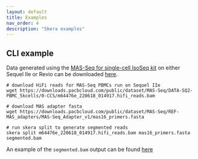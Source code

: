 ```yaml
---
layout: default
title: Examples
nav_order: 4
description: "Skera examples"
---
```


## CLI example

Data generated using the [MAS-Seq for single-cell IsoSeq kit](https://www.pacb.com/products-and-services/applications/rna-sequencing/single-cell-rna-sequencing/) on either Sequel IIe or Revio can be downloaded [here](https://downloads.pacbcloud.com/public/dataset/MAS-Seq/).

```
# download HiFi reads for MAS-Seq PBMCs run on Sequel IIe
wget https://downloads.pacbcloud.com/public/dataset/MAS-Seq/DATA-SQ2-PBMC_5kcells/0-CCS/m64476e_220618_014917.hifi_reads.bam

# download MAS adapter fasta
wget https://downloads.pacbcloud.com/public/dataset/MAS-Seq/REF-MAS_adapters/MAS-Seq_Adapter_v1/mas16_primers.fasta

# run skera split to generate segmented reads
skera split m64476e_220618_014917.hifi_reads.bam mas16_primers.fasta segmented.bam
```

An example of the `segmented.bam` output can be found [here](https://downloads.pacbcloud.com/public/dataset/MAS-Seq/DATA-SQ2-PBMC_5kcells/1-Sreads/)
